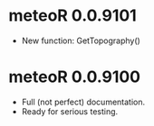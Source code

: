 # meteoR 0.0.9101
- New function: GetTopography()

# meteoR 0.0.9100
- Full (not perfect) documentation.
- Ready for serious testing.
